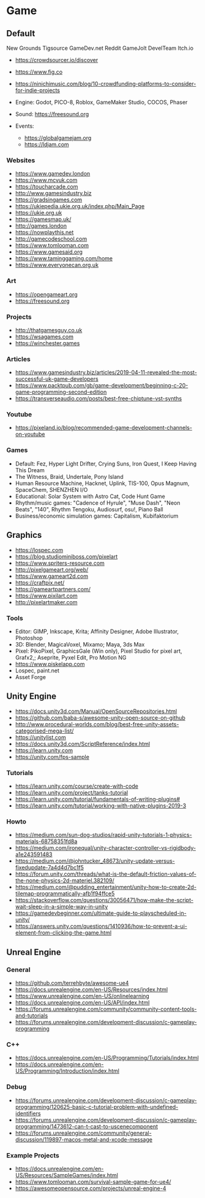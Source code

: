 # Game

## Default

New Grounds
Tigsource
GameDev.net
Reddit
GameJolt
DevelTeam
Itch.io

* https://crowdsourcer.io/discover
* https://www.fig.co
* https://ninichimusic.com/blog/10-crowdfunding-platforms-to-consider-for-indie-projects

* Engine: Godot, PICO-8, Roblox, GameMaker Studio, COCOS, Phaser
* Sound: https://freesound.org
* Events:
  * https://globalgamejam.org
  * https://ldjam.com

### Websites
* https://www.gamedev.london
* https://www.mcvuk.com
* https://toucharcade.com
* http://www.gamesindustry.biz
* https://gradsingames.com
* https://ukiepedia.ukie.org.uk/index.php/Main_Page
* https://ukie.org.uk
* https://gamesmap.uk/
* http://games.london
* https://nowplaythis.net
* http://gamecodeschool.com
* https://www.tomlooman.com
* https://www.gamesaid.org
* https://www.taminggaming.com/home
* https://www.everyonecan.org.uk

### Art
* https://opengameart.org
* https://freesound.org

### Projects
* http://thatgamesguy.co.uk
* https://wsagames.com
* https://winchester.games

### Articles
* https://www.gamesindustry.biz/articles/2019-04-11-revealed-the-most-successful-uk-game-developers
* https://www.packtpub.com/gb/game-development/beginning-c-20-game-programming-second-edition
* https://transverseaudio.com/posts/best-free-chiptune-vst-synths

### Youtube

* https://pixeland.io/blog/recommended-game-development-channels-on-youtube

### Games
* Default: Fez, Hyper Light Drifter, Crying Suns, Iron Quest, I Keep Having This Dream
* The Witness, Braid, Undertale, Pony Island
* Human Resource Machine, Hacknet, Uplink, TIS-100, Opus Magnum, SpaceChem, SHENZHEN I/O
* Educational: Solar System with Astro Cat, Code Hunt Game
* Rhythm/music games: "Cadence of Hyrule", "Muse Dash", "Neon Beats", "140", Rhythm Tengoku, Audiosurf, osu!, Piano Ball
* Business/economic simulation games: Capitalism, Kubifaktorium


## Graphics
* https://lospec.com
* https://blog.studiominiboss.com/pixelart
* https://www.spriters-resource.com
* http://pixelgameart.org/web/
* https://www.gameart2d.com
* https://craftpix.net/
* https://gameartpartners.com/
* https://www.pixilart.com
* http://pixelartmaker.com

### Tools
* Editor: GIMP, Inkscape, Krita; Affinity Designer, Adobe Illustrator, Photoshop
* 3D: Blender, MagicaVoxel, Mixamo; Maya, 3ds Max
* Pixel: PikoPixel, GraphicsGale (Win only), Pixel Studio for pixel art, Grafx2,; Aseprite, Pyxel Edit, Pro Motion NG
* https://www.piskelapp.com
* Lospec, paint.net
* Asset Forge


## Unity Engine
* https://docs.unity3d.com/Manual/OpenSourceRepositories.html
* https://github.com/baba-s/awesome-unity-open-source-on-github
* http://www.procedural-worlds.com/blog/best-free-unity-assets-categorised-mega-list/
* https://unitylist.com
* https://docs.unity3d.com/ScriptReference/index.html
* https://learn.unity.com
* https://unity.com/fps-sample

### Tutorials
* https://learn.unity.com/course/create-with-code
* https://learn.unity.com/project/tanks-tutorial
* https://learn.unity.com/tutorial/fundamentals-of-writing-plugins#
* https://learn.unity.com/tutorial/working-with-native-plugins-2019-3

### Howto
* https://medium.com/sun-dog-studios/rapid-unity-tutorials-1-physics-materials-68758351fd8a
* https://medium.com/ironequal/unity-character-controller-vs-rigidbody-a1e243591483
* https://medium.com/@johntucker_48673/unity-update-versus-fixedupdate-7a4d4d7bc1f5
* https://forum.unity.com/threads/what-is-the-default-friction-values-of-the-none-physics-2d-materiel.382109/
* https://medium.com/@pudding_entertainment/unity-how-to-create-2d-tilemap-programmatically-afb1f94ffce5
* https://stackoverflow.com/questions/30056471/how-make-the-script-wait-sleep-in-a-simple-way-in-unity
* https://gamedevbeginner.com/ultimate-guide-to-playscheduled-in-unity/
* https://answers.unity.com/questions/1410936/how-to-prevent-a-ui-element-from-clicking-the-game.html


## Unreal Engine

### General
* https://github.com/terrehbyte/awesome-ue4
* https://docs.unrealengine.com/en-US/Resources/index.html
* https://www.unrealengine.com/en-US/onlinelearning
* https://docs.unrealengine.com/en-US/API/index.html
* https://forums.unrealengine.com/community/community-content-tools-and-tutorials
* https://forums.unrealengine.com/development-discussion/c-gameplay-programming

### C++
* https://docs.unrealengine.com/en-US/Programming/Tutorials/index.html
* https://docs.unrealengine.com/en-US/Programming/Introduction/index.html

### Debug
* https://forums.unrealengine.com/development-discussion/c-gameplay-programming/120625-basic-c-tutorial-problem-with-undefined-identifiers
* https://forums.unrealengine.com/development-discussion/c-gameplay-programming/1473612-can-t-cast-to-uscenecomponent
* https://forums.unrealengine.com/community/general-discussion/119897-macos-metal-and-xcode-message

### Example Projects
* https://docs.unrealengine.com/en-US/Resources/SampleGames/index.html
* https://www.tomlooman.com/survival-sample-game-for-ue4/
* https://awesomeopensource.com/projects/unreal-engine-4
